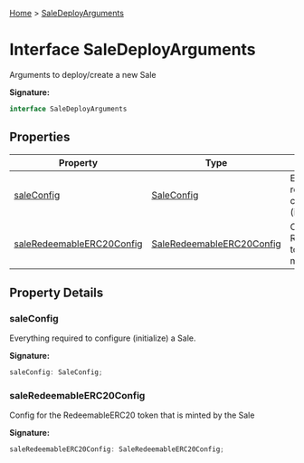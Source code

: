 [Home](../index.md) &gt; [SaleDeployArguments](./saledeployarguments.md)

# Interface SaleDeployArguments

Arguments to deploy/create a new Sale

<b>Signature:</b>

```typescript
interface SaleDeployArguments 
```

## Properties

|  Property | Type | Description |
|  --- | --- | --- |
|  [saleConfig](./saledeployarguments.md#saleConfig-property) | [SaleConfig](./saleconfig.md) | Everything required to configure (initialize) a Sale. |
|  [saleRedeemableERC20Config](./saledeployarguments.md#saleRedeemableERC20Config-property) | [SaleRedeemableERC20Config](./saleredeemableerc20config.md) | Config for the RedeemableERC20 token that is minted by the Sale |

## Property Details

<a id="saleConfig-property"></a>

### saleConfig

Everything required to configure (initialize) a Sale.

<b>Signature:</b>

```typescript
saleConfig: SaleConfig;
```

<a id="saleRedeemableERC20Config-property"></a>

### saleRedeemableERC20Config

Config for the RedeemableERC20 token that is minted by the Sale

<b>Signature:</b>

```typescript
saleRedeemableERC20Config: SaleRedeemableERC20Config;
```
